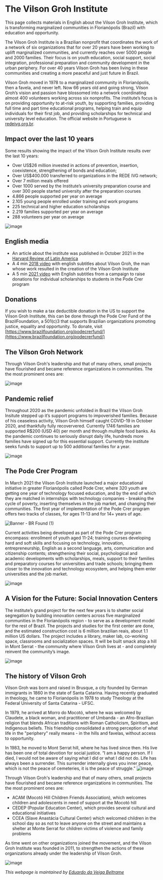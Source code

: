 # The Vilson Groh Institute
This page collects materials in English about the Vilson Groh Institute, which is transforming marginalized communities in Florianópolis (Brazil) with education and opportunity.

The Vilson Groh Institute is a Brazilian nonprofit that coordinates the work of a network of six organizations that for over 20 years have been working to uplift marginalized communities, and currently reaches over 5000 people and 2000 families. Their focus is on youth education, social support, social integration, professional preparation and community development in the urban periphery. For over 40 years Vilson Groh has been living in these communities and creating a more peaceful and just future in Brazil.

Vilson Groh moved in 1978  to a marginalized community in Florianópolis, then a favela, and never left. Now 66 years old and going strong, Vilson Groh’s vision and passion have blossomed into a network coordinating almost 400 volunteers working across six nonprofits. The institute’s focus is on providing opportunity to at-risk youth, by supporting families, providing full time and part time educational programs, helping train and equip individuals for their first job, and providing scholarships for technical and university level education. The official website in Portuguese is [redeivg.org.br](https://redeivg.org.br).

## Impact over the last 10 years

Some results showing the impact of the Vilson Groh Institute results over the last 10 years:
- Over US$26 million invested in actions of prevention, insertion, coexistence, strengthening of bonds and education;
- Over US$400.000 transferred to organizations in the REDE IVG network;
- Over 7 million meals offered
- Over 1000 served by the Institute’s university preparation course and over 300 people started university after the preparation courses
- 4.866 people supported per year on average
- 2.105 young people enrolled under training and work programs
- 225 technical and higher education scholarships
- 2.219 families supported per year on average
- 288 volunteers per year on average

![image](https://user-images.githubusercontent.com/12504176/139393813-8c3f7a2b-fd98-42ee-af15-97e1f740e539.png)


## English media
- An article about the institute was published in  October 2021 in the [Harvard Review of Latin America](https://revista.drclas.harvard.edu/a-beacon-of-hope-for-brazil-in-a-pandemic-year/)
- A 4 min [2018 video](https://www.youtube.com/watch?v=1tuu-xvjNa4) with english subtitles about Vilson Groh, the man whose work resulted in the creation of the Vilson Groh Institute
- A 5 min [2021 video](https://www.youtube.com/watch?v=iPpeJfYws7Y&t) with English subtitles from a campaign to raise donations for individual scholarships to students in the Pode Crer program 

## Donations
If you wish to make a tax deductible donation in the US to support the Vilson Groh Institute, this can be done through the Pode Crer Fund of the BrazilFoundation, a 501(c)3 that supports Brazilian organizations promoting justice, equality and opportunity. To donate, visit [https://www.brazilfoundation.org/podecrerfund/](https://www.brazilfoundation.org/podecrerfund/)



## The Vilson Groh Network 

Through Vilson Groh's leadership and that of many others, small projects have flourished and became reference organizations in communities. The the most prominent ones are:

![image](https://user-images.githubusercontent.com/12504176/139390647-9f9330ae-4103-4638-b3cc-f58b13ea0c3e.jpg)

## Pandemic relief
Throughout 2020 as the pandemic unfolded in Brazil the Vilson Groh Insitute stepped up it’s support programs to impoverished families. Because of his ceaseless activity, Vilson Groh himself caught COVID-19 in October 2020, and thankfully fully recoververed. Currently 1746 families are supported R$200 (USD 40) per month and through mulitple food banks. As the pandemic continues to seriously disrupt daily life, hundreds more families have signed up for this essential support. Currently the institute seeks funds to support up to 500 additional families for a year.

![image](https://user-images.githubusercontent.com/12504176/139394648-e61f2a04-6530-42c0-bbef-2c4ca8131b78.png)


## The Pode Crer Program 
In March 2021 the Vilson Groh Institute launched a major educational initiative in greater Florianópolis called Pode Crer, where 320 youth are getting one year of technology focused education, and by the end of which they are matched in internships with technology companies - breaking the cycle of poverty, inserting themselves in the job market, and changing their communities. The first year of implementation of the Pode Crer program offers two tracks of classes, for ages 11-13 and for 14+ years of age.

![Banner - BR Found (1)](https://user-images.githubusercontent.com/12504176/139394469-9b64a4ca-4b7c-4b94-83b8-d95eb2754c9c.png)

Current activities being developed as part of the Pode Crer program encompass: enrollment of youth aged 11-24; training courses developing hard and soft skills and focusing on technology, innovation, entrepreneurship, English as a second language, arts, communication and citizenship contents; strengthening their social, psychological and academic developments with scholarships, meals, support to their families and preparatory courses for universities and trade schools; bringing them closer to the innovation and technology ecosystem, and helping them enter universities and the job market.

![image](https://user-images.githubusercontent.com/12504176/139394831-a154d377-c046-4a78-a3ae-1a4bbb09b523.png)

## A Vision for the Future: Social Innovation Centers

The institute’s grand project for the next few years is to shatter social segregation by building innovation centers across five marginalized communities in the Florianópolis region - to serve as a development model for the rest of Brazil. The projects and studies for the first center are done, and the estimated construction cost is 6 million brazilian reais, about 1.1 million US dollars. The project includes a library, maker lab, co-working space, classrooms and socialization spaces. It will be built smack atop a hill in Mont Serrat - the community where Vilson Groh lives at - and completely reinvent the community’s image.

![image](https://user-images.githubusercontent.com/12504176/139395525-bc917e4b-fef0-460f-af61-69e8819d7d68.png)

## The history of Vilson Groh

Vilson Groh was born and raised in Brusque, a city founded by German immigrants in 1860 in the state of Santa Catarina. Having recently graduated in theology, he came to Florianópolis in 1978 to study Theology at the Federal University of Santa Catarina - UFSC.

In 1979, he arrived at Morro do Mocotó, where he was welcomed by Claudete, a black woman, and practitioner of Umbanda - an Afro-Brazilian religion that blends African traditions with Roman Catholicism, Spiritism, and Indigenous beliefs. This friendship consolidated a strong perception of what life in the "periphery" really means - in the hills and favelas, without access to opportunity.

In 1983, he moved to Mont Serrat hill, where he has lived since then. His live has been one of total devotion for social justice. “I am a happy person. If I died, I would not be aware of saying what I did or what I did not do. Life has always been a surrender. This surrender internally gives you inner peace, which is not the peace of cemeteries, it is the peace of struggle.”
![image](https://user-images.githubusercontent.com/12504176/139395782-96d09cc5-2cb7-4e0b-8d2c-11ab03736881.png)

Through Vilson Groh's leadership and that of many others, small projects have flourished and became reference organizations in communities. The the most prominent ones are:

- ACAM (Mocotó Hill Children Friends Association), which welcomes children and adolescents in need of support at the Mocotó hill
- CEDEP (Popular Education Center), which provides several cultural and educational initiatives
- CCEA (Slave Anastácia Cultural Center) which welcomed children in the school day so as not to leave anyone on the street and maintains a shelter at Monte Serrat for children victims of violence and family problems

As time went on other organizations joined the movement, and the Vilson Groh Institute was founded in 2011, to strengthen the actions of these organizations already under the leadership of Vilson Groh.

![image](https://user-images.githubusercontent.com/12504176/139395012-ae01d365-17a9-4f4a-b722-0bc186daf222.png)






_This webpage is maintained by [Eduardo da Veiga Beltrame](https://munfred.com)_
